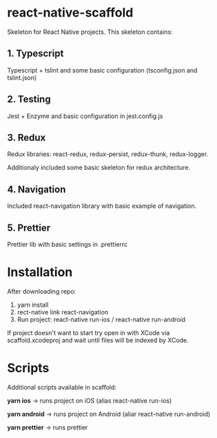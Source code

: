 # react-native-scaffold
Skeleton for React Native projects. This skeleton contains:

## 1. Typescript
Typescript + tslint and some basic configuration (tsconfig.json and tslint.json)

## 2. Testing
Jest + Enzyme and basic configuration in jest.config.js

## 3. Redux
Redux libraries: react-redux, redux-persist, redux-thunk, redux-logger.

Additionaly included some basic skeleton for redux architecture.

## 4. Navigation
Included react-navigation library with basic example of navigation.

## 5. Prettier
Prettier lib with basic settings in .prettierrc

# Installation
After downloading repo:

1. yarn install
2. rect-native link react-navigation
3. Run project: react-native run-ios / react-native run-android

If project doesn't want to start try open in with XCode via scaffold.xcodeproj and wait until files will be indexed by XCode.

# Scripts
Additional scripts available in scaffold:

**yarn ios** -> runs project on iOS (alias react-native run-ios)

**yarn android** -> runs project on Android (aliar react-native run-android)

**yarn prettier** -> runs prettier
